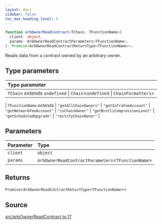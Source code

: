 ```yaml
---
layout: docs
sidebar: false
toc_max_heading_level: 5
---
```


```ts
function arbOwnerReadContract<TChain, TFunctionName>(
  client: object,
  params: ArbOwnerReadContractParameters<TFunctionName>,
): Promise<ArbOwnerReadContractReturnType<TFunctionName>>;
```

Reads data from a contract owned by an arbitrary owner.

## Type parameters

| Type parameter                                                                |
| :---------------------------------------------------------------------------- |
| `TChain` _extends_ `undefined` \| `Chain`\<`undefined` \| `ChainFormatters`\> |

| `TFunctionName` _extends_
\| `"getAllChainOwners"`
\| `"getInfraFeeAccount"`
\| `"getNetworkFeeAccount"`
\| `"isChainOwner"`
\| `"getBrotliCompressionLevel"`
\| `"getScheduledUpgrade"`
\| `"rectifyChainOwner"` |

## Parameters

| Parameter | Type                                                |
| :-------- | :-------------------------------------------------- |
| `client`  | `object`                                            |
| `params`  | `ArbOwnerReadContractParameters`\<`TFunctionName`\> |

## Returns

`Promise`\<`ArbOwnerReadContractReturnType`\<`TFunctionName`\>\>

## Source

[src/arbOwnerReadContract.ts:17](https://github.com/OffchainLabs/arbitrum-orbit-sdk/blob/9d5595a042e42f7d6b9af10a84816c98ea30f330/src/arbOwnerReadContract.ts#L17)
